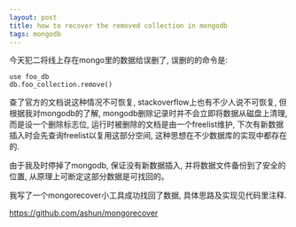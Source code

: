 ```yaml
---
layout: post
title: how to recover the removed collection in mongodb
tags: mongodb
---
```


今天犯二将线上存在mongo里的数据给误删了, 误删的的命令是:

    use foo_db
    db.foo_collection.remove()

查了官方的文档说这种情况不可恢复, stackoverflow上也有不少人说不可恢复, 但根据我对mongodb的了解, mongodb删除记录时并不会立即将数据从磁盘上清理, 而是设一个删除标志位, 运行时被删除的文档是由一个freelist维护, 下次有新数据插入时会先查询freelist以复用这部分空间, 这种思想在不少数据库的实现中都存在的.

由于我及时停掉了mongodb, 保证没有新数据插入, 并将数据文件备份到了安全的位置, 从原理上可断定这部分数据是可找回的。

我写了一个mongorecover小工具成功找回了数据, 具体思路及实现见代码里注释.

https://github.com/ashun/mongorecover
